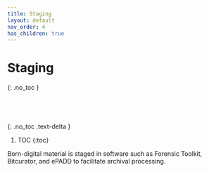 ```yaml
---
title: Staging
layout: default
nav_order: 4
has_children: true
---
```


# Staging
{: .no_toc }

##  &nbsp;
{: .no_toc .text-delta }

1. TOC
{:toc}

Born-digital material is staged in software such as Forensic Toolkit, Bitcurator, and ePADD to facilitate archival processing.  
